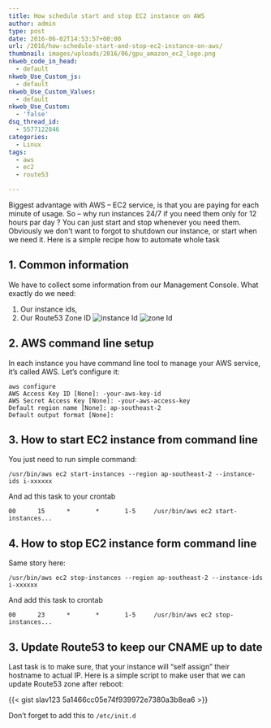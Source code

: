 ```yaml
---
title: How schedule start and stop EC2 instance on AWS
author: admin
type: post
date: 2016-06-02T14:53:57+00:00
url: /2016/how-schedule-start-and-stop-ec2-instance-on-aws/
thumbnail: images/uploads/2016/06/gpu_amazon_ec2_logo.png
nkweb_code_in_head:
  - default
nkweb_Use_Custom_js:
  - default
nkweb_Use_Custom_Values:
  - default
nkweb_Use_Custom:
  - 'false'
dsq_thread_id:
  - 5577122846
categories:
  - Linux
tags:
  - aws
  - ec2
  - route53

---
```

Biggest advantage with AWS &#8211; EC2 service, is that you are paying for each minute of usage. So &#8211; why run instances 24/7 if you need them only for 12 hours par day ? You can just start and stop whenever you need them. Obviously we don&#8217;t want to forgot to shutdown our instance, or start when we need it. Here is a simple recipe how to automate whole task

<!--more-->

## 1. Common information

We have to collect some information from our Management Console. What exactly do we need:

  1. Our instance ids,
  2. Our Route53 Zone ID
![instance Id](../../images/uploads/2016/06/ec2-instance-id.jpg)
![zone Id](../../images/uploads/2016/06/route53-zoneid.jpg)
  
  
## 2. AWS command line setup

In each instance you have command line tool to manage your AWS service, it&#8217;s called AWS. Let&#8217;s configure it:

```
aws configure
AWS Access Key ID [None]: -your-aws-key-id
AWS Secret Access Key [None]: -your-aws-access-key
Default region name [None]: ap-southeast-2
Default output format [None]:
```

## 3. How to start EC2 instance from command line

You just need to run simple command:

`/usr/bin/aws ec2 start-instances --region ap-southeast-2 --instance-ids i-xxxxxx`

And ad this task to your crontab

`00      15      *       *       1-5     /usr/bin/aws ec2 start-instances...`

## 4. How to stop EC2 instance form command line

Same story here:

`/usr/bin/aws ec2 stop-instances --region ap-southeast-2 --instance-ids i-xxxxxx`

And add this task to crontab

`00      23      *       *       1-5     /usr/bin/aws ec2 stop-instances...`

## 3. Update Route53 to keep our CNAME up to date

Last task is to make sure, that your instance will &#8220;self assign&#8221; their hostname to actual IP. Here is a simple script to make user that we can update Route53 zone after reboot:

{{< gist slav123 5a1466cc05e74f939972e7380a3b8ea6 >}}

Don&#8217;t forget to add this to `/etc/init.d`
